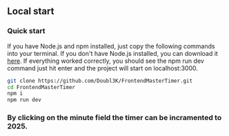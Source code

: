 ## Local start

### Quick start

If you have Node.js and npm installed, just copy the following commands into your terminal. If you don't have Node.js installed, you can download it [here](https://nodejs.org/en/download/).
If everything worked correctly, you should see the npm run dev command just hit
enter and the project will start on localhost:3000.

```bash
git clone https://github.com/Doubl3K/FrontendMasterTimer.git
cd FrontendMasterTimer
npm i
npm run dev
```

### By clicking on the minute field the timer can be incramented to 2025.
